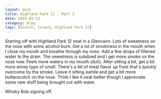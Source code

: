 ```yaml
---
layout: post
title: Highland Park 12 - Part 3
date: 2018-01-23
category: blog
tags: [Scotch, Island, Highland Park 12]
---
```


Starting off with Highland Park 12 neat in a Glencairn. Lots of sweetness on the nose with some alcohol burn. Get a lot of smokiness in the mouth when I close my mouth and breathe through my nose. Add a few drops of filtered water to the dram. The sweetness is subdued and I get more smoke on the nose now. Feels more watery in my mouth (duh). After sitting a bit, get a bit more winey type of smell. There's a bit of meat flavor up front that's quickly overcome by the smoke. Leave it sitting awhile and get a bit more butterscotch on the nose. Think I like it neat better though I appreciate some new stuff being brought out with water.

Whisky Bob signing off.
